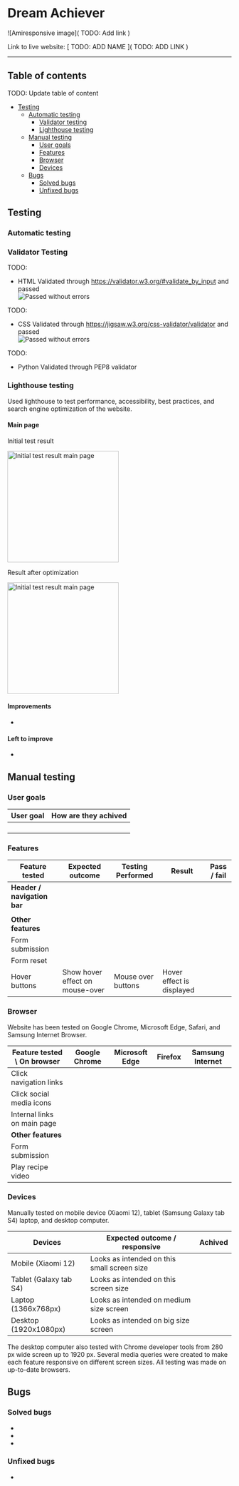 
# Dream Achiever

![Amiresponsive image]( TODO: Add link )


Link to live website: [ TODO: ADD NAME ]( TODO: ADD LINK )

<hr>

## Table of contents

TODO: Update table of content

* [Testing](#testing)
    * [Automatic testing](#)
        * [Validator testing](#validator-testing)
        * [Lighthouse testing](#lighthouse-testing)
    * [Manual testing](#manual-testing)
        * [User goals](#user-goals)
        * [Features](#features)
        * [Browser](#browser)
        * [Devices](#devices)
    * [Bugs](#bugs)
        * [Solved bugs](#solved-bugs)
        * [Unfixed bugs](#unfixed-bugs)



## Testing

### Automatic testing

### Validator Testing

TODO:
- HTML
Validated through https://validator.w3.org/#validate_by_input and passed
<br>![Passed without errors](https://res.cloudinary.com/dmntcacug/image/upload/v1693510294/html-validator-pass_lwfaja.jpg)

TODO:
- CSS
Validated through https://jigsaw.w3.org/css-validator/validator and passed
<br>![Passed without errors](https://res.cloudinary.com/dmntcacug/image/upload/v1693422108/css-validator-pass_xthpbi.jpg)

TODO:
- Python
Validated through PEP8 validator

### Lighthouse testing

Used lighthouse to test performance, accessibility, best practices, and search engine optimization of the website. 

#### Main page

Initial test result
<p align="left"><img src="TODO: Add image of lighthouse testing" alt="Initial test result main page" width="250"/></p>

Result after optimization
<p align="left"><img src="TODO: Add image of lighthouse testing" alt="Initial test result main page" width="250"/></p>



#### Improvements
- 


#### Left to improve
- 


## Manual testing

### User goals

| User goal | How are they achived | 
| --- | --- | 
|  |  | 
|  |  |
|  |  |
|  |  | 

### Features

| Feature tested | Expected outcome | Testing Performed | Result | Pass / fail | 
| --- | --- | --- | --- | --- |
| **Header / navigation bar** | 
|  |  |  |  |  |
| **Other features** |
| Form submission |   |  |  |  |
| Form reset |  |  |  |  |  |
| Hover buttons | Show hover effect on mouse-over | Mouse over buttons | Hover effect is displayed |  |


### Browser
Website has been tested on Google Chrome, Microsoft Edge, Safari, and Samsung Internet Browser.

| Feature tested \  On browser | Google Chrome | Microsoft Edge | Firefox | Samsung Internet  |
| --- | --- | --- | --- | --- |
| Click navigation links |  |  |  | |
| Click social media icons |   |  |  |  |
| Internal links on main page |  |  |  |  |
| **Other features** |
| Form submission |  |  |  |  |
| Play recipe video |  |  |  |  |

### Devices
Manually tested on mobile device (Xiaomi 12), tablet (Samsung Galaxy tab S4) laptop, and desktop computer.

| Devices | Expected outcome / responsive | Achived |
| --- | --- | --- | 
| Mobile (Xiaomi 12) | Looks as intended on this small screen size |  |
| Tablet (Galaxy tab S4) | Looks as intended on this screen size |  |
| Laptop (1366x768px) | Looks as intended on medium size screen |  |
| Desktop (1920x1080px) | Looks as intended on big size screen |  |

The desktop computer also tested with Chrome developer tools from 280 px wide screen up to 1920 px.
Several media queries were created to make each feature responsive on different screen sizes. All testing was made on up-to-date browsers. 



## Bugs

### Solved bugs

- 
- 
- 





### Unfixed bugs

- 